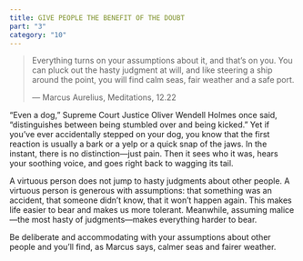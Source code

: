 ```yaml
---
title: GIVE PEOPLE THE BENEFIT OF THE DOUBT
part: "3"
category: "10"
---
```


> Everything turns on your assumptions about it, and that’s on you. You can pluck out the hasty judgment at will, and like steering a ship around the point, you will find calm seas, fair weather and a safe port.
>
> — Marcus Aurelius, Meditations, 12.22

“Even a dog,” Supreme Court Justice Oliver Wendell Holmes once said, “distinguishes between being stumbled over and being kicked.” Yet if you’ve ever accidentally stepped on your dog, you know that the first reaction is usually a bark or a yelp or a quick snap of the jaws. In the instant, there is no distinction—just pain. Then it sees who it was, hears your soothing voice, and goes right back to wagging its tail.

A virtuous person does not jump to hasty judgments about other people. A virtuous person is generous with assumptions: that something was an accident, that someone didn’t know, that it won’t happen again. This makes life easier to bear and makes us more tolerant. Meanwhile, assuming malice—the most hasty of judgments—makes everything harder to bear.

Be deliberate and accommodating with your assumptions about other people and you’ll find, as Marcus says, calmer seas and fairer weather.
